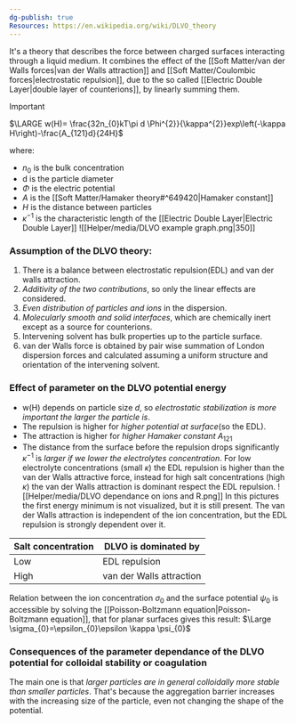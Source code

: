 ```yaml
---
dg-publish: true
Resources: https://en.wikipedia.org/wiki/DLVO_theory
---
```

It's a theory that describes the force between charged surfaces interacting through a liquid medium. It combines the effect of the [[Soft Matter/van der Walls forces|van der Walls attraction]] and [[Soft Matter/Coulombic forces|electrostatic repulsion]], due to the so called [[Electric Double Layer|double layer of counterions]], by linearly summing them.

>[!important]
>$\LARGE w(H)= \frac{32n_{0}kT\pi d \Phi^{2}}{\kappa^{2}}exp\left(-\kappa H\right)-\frac{A_{121}d}{24H}$ 

where:
- $n_{0}$ is the bulk concentration
- d is the particle diameter
- $\Phi$ is the electric potential
- $A$ is the [[Soft Matter/Hamaker theory#^649420|Hamaker constant]] 
- $H$ is the distance between particles
- $\kappa^{-1}$ is the characteristic length of the [[Electric Double Layer|Electric Double Layer]]
![[Helper/media/DLVO example graph.png|350]]
### Assumption of the DLVO theory:
1. There is a balance between electrostatic repulsion(EDL) and van der walls attraction. 
2. *Additivity of the two contributions*, so only the linear effects are considered.
3. *Even distribution of particles and ions* in the dispersion. 
4. *Molecularly smooth and solid interfaces*, which are chemically inert except as a source for counterions. 
5. Intervening solvent has bulk properties up to the particle surface. 
6. van der Walls force is obtained by pair wise summation of London dispersion forces and calculated assuming a uniform structure and orientation of the intervening solvent.
### Effect of parameter on the DLVO potential energy
- w(H) depends on particle size $d$, so *electrostatic stabilization is more important the larger the particle is*.
- The repulsion is higher for *higher potential at surface*(so the EDL).
- The attraction is higher for *higher Hamaker constant* $A_{121}$ 
- The distance from the surface before the repulsion drops significantly $\kappa^{-1}$ is *larger if we lower the electrolytes concentration*.
For low electrolyte concentrations (small $\kappa$) the EDL repulsion is higher than the van der Walls attractive force, instead for high salt concentrations (high $\kappa$) the van der Walls attraction is dominant respect the EDL repulsion. 
![[Helper/media/DLVO dependance on ions and R.png]]
In this pictures the first energy minimum is not visualized, but it is still present.
The van der Walls attraction is independent of the ion concentration, but the EDL repulsion is strongly dependent over it.

|Salt concentration| DLVO is dominated by|
|---|---|
| Low  |EDL repulsion|
| High  |van der Walls attraction|

Relation between the ion concentration $\sigma_{0}$ and the surface potential $\psi_{0}$ is accessible by solving the [[Poisson-Boltzmann equation|Poisson-Boltzmann equation]], that for planar surfaces gives this result:
$\Large \sigma_{0}=\epsilon_{0}\epsilon \kappa \psi_{0}$ 
### Consequences of the parameter dependance of the DLVO potential for colloidal stability or coagulation
The main one is that *larger particles are in general colloidally more stable than smaller particles*.
That's because the aggregation barrier increases with the increasing size of the particle, even not changing the shape of the potential. 


